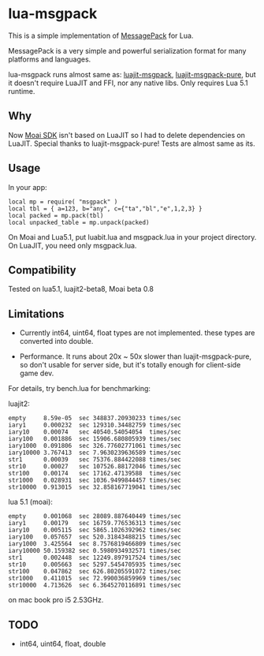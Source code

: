 # lua-msgpack


This is a simple implementation of [MessagePack](http://msgpack.org/) for Lua.

MessagePack is a very simple and powerful serialization format for many platforms and languages.

lua-msgpack runs almost same as:
[luajit-msgpack](https://github.com/catwell/luajit-msgpack),
[luajit-msgpack-pure](https://github.com/catwell/luajit-msgpack-pure),
but it doesn't require LuaJIT and FFI, nor any native libs. Only requires Lua 5.1 runtime.

## Why
Now [Moai SDK](https://github.com/moai/moai-dev) isn't based on LuaJIT so I had to delete dependencies on LuaJIT.
Special thanks to luajit-msgpack-pure! Tests are almost same as its.

## Usage

In your app:

    local mp = require( "msgpack" )
    local tbl = { a=123, b="any", c={"ta","bl","e",1,2,3} }
    local packed = mp.pack(tbl)
    local unpacked_table = mp.unpack(packed)

On Moai and Lua5.1, put luabit.lua and msgpack.lua in your project directory.
On LuaJIT, you need only msgpack.lua.

    
## Compatibility
Tested on lua5.1, luajit2-beta8, Moai beta 0.8

## Limitations
- Currently int64, uint64, float types are not implemented. these types are converted into double.

- Performance. It runs about 20x ~ 50x slower than luajit-msgpack-pure,
so don't usable for server side, but it's totally enough for client-side game dev.

For details, try bench.lua for benchmarking:

luajit2:

    empty     8.59e-05	sec	348837.20930233	times/sec
    iary1     0.000232	sec	129310.34482759	times/sec
    iary10    0.00074	sec	40540.54054054	times/sec
    iary100   0.001886	sec	15906.680805939	times/sec
    iary1000  0.091806	sec	326.77602771061	times/sec
    iary10000 3.767413	sec	7.9630239636589	times/sec
    str1      0.00039	sec	75376.884422088	times/sec
    str10     0.00027	sec	107526.88172046	times/sec
    str100    0.00174	sec	17162.47139588	times/sec
    str1000	  0.028931	sec	1036.9499844457	times/sec
    str10000  0.913015	sec	32.858167719041	times/sec

lua 5.1 (moai):

    empty     0.001068	sec	28089.887640449	times/sec
    iary1     0.00179	sec	16759.776536313	times/sec
    iary10    0.005115	sec	5865.1026392962	times/sec
    iary100   0.057657	sec	520.31843488215	times/sec
    iary1000  3.425564	sec	8.7576819466809	times/sec
    iary10000 50.159382	sec	0.5980934932571	times/sec
    str1      0.002448	sec	12249.897917524	times/sec
    str10     0.005663	sec	5297.5454705935	times/sec
    str100    0.047862	sec	626.80205591072	times/sec
    str1000   0.411015	sec	72.990036859969	times/sec
    str10000  4.713626	sec	6.3645270116891	times/sec

on mac book pro i5 2.53GHz.


## TODO
- int64, uint64, float, double



